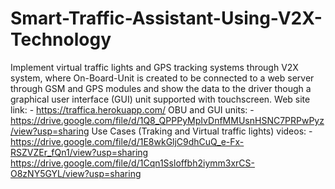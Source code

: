 # Smart-Traffic-Assistant-Using-V2X-Technology
Implement virtual traffic lights and GPS tracking systems through V2X system, where On-Board-Unit is created to be connected to a web server through GSM and GPS modules and show the data to the driver though a graphical user interface (GUI) unit supported with touchscreen.  Web site link: - https://traffica.herokuapp.com/  OBU and GUI units: - https://drive.google.com/file/d/1Q8_QPPPyMpIvDnfMMUsnHSNC7PRPwPyz/view?usp=sharing  Use Cases (Traking and Virtual traffic lights) videos: -  https://drive.google.com/file/d/1E8wkGljC9dhCuQ_e-Fx-RSZVZEr_fQn1/view?usp=sharing https://drive.google.com/file/d/1Cqn1Ssloffbh2iymm3xrCS-O8zNY5GYL/view?usp=sharing
